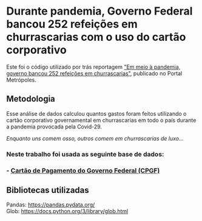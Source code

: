 # Durante pandemia, Governo Federal bancou 252 refeições em churrascarias com o uso do cartão corporativo
Este foi o código utilizado por trás reportagem ["Em meio à pandemia, governo bancou 252 refeições em churrascarias"](https://www.metropoles.com/brasil/em-meio-a-pandemia-governo-bancou-252-refeicoes-em-churrascarias), publicado no Portal Metrópoles.

## Metodologia

Esse análise de dados calculou quantos gastos foram feitos utilizando o cartão corporativo governamental em churrascarias em todo o país durante a pandemia provocada pela Covid-29. 

*Enquanto uns comem osso, outros comem em churrascarias de luxo...*

### Neste trabalho foi usada as seguinte base de dados:
### - [Cartão de Pagamento do Governo Federal (CPGF)](http://www.portaldatransparencia.gov.br/download-de-dados/cpgf) 

## Bibliotecas utilizadas

Pandas: https://pandas.pydata.org/  
Glob: https://docs.python.org/3/library/glob.html
